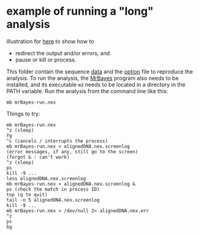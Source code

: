 # example of running a "long" analysis

illustration for [here](http://cecileane.github.io/computingtools/pages/notes0915.html)
to show how to
- redirect the output and/or errors, and
- pause or kill or process.

This folder contain the sequence [data](alignedDNA.nex) and the
[option](mrBayes-run.nex) file to reproduce the analysis.
To run the analysis, the [MrBayes](http://mrbayes.sourceforge.net/index.php)
program also needs to be installed, and its executable `md` needs to be located in a
directory in the PATH variable.
Run the analysis from the command line like this:

```shell
mb mrBayes-run.nex
```

Things to try:

```
mb mrBayes-run.nex
^z (sleep)
fg
^c (cancels / interrupts the process)
mb mrBayes-run.nex > alignedDNA.nex.screenlog
(error messages, if any, still go to the screen)
(forgot & : can't work)
^z (sleep)
ps
kill -9 ...
less alignedDNA.nex.screenlog
mb mrBayes-run.nex > alignedDNA.nex.screenlog &
ps (check the match in process ID)
top (q to quit)
tail -n 5 alignedDNA.nex.screenlog
kill -9 ...
mb mrBayes-run.nex > /dev/null 2> alignedDNA.nex.err
^z
ps
bg
```
